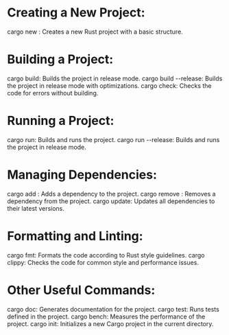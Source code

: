 # Creating a New Project:
cargo new <project-name>:   Creates a new Rust project with a basic structure.

# Building a Project:
cargo build:                Builds the project in release mode.
cargo build --release:      Builds the project in release mode with optimizations.
cargo check:                Checks the code for errors without building.

# Running a Project:
cargo run:                  Builds and runs the project.
cargo run --release:        Builds and runs the project in release mode.

# Managing Dependencies:
cargo add <crate-name>:     Adds a dependency to the project.
cargo remove <crate-name>:  Removes a dependency from the project.
cargo update:               Updates all dependencies to their latest versions.

# Formatting and Linting:
cargo fmt:                  Formats the code according to Rust style guidelines.
cargo clippy:               Checks the code for common style and performance issues.

# Other Useful Commands:
cargo doc:                  Generates documentation for the project.
cargo test:                 Runs tests defined in the project.
cargo bench:                Measures the performance of the project.
cargo init:                 Initializes a new Cargo project in the current directory.